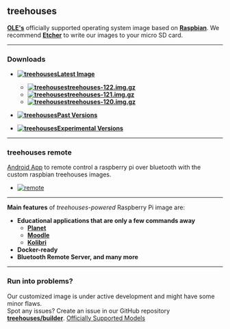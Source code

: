 ## treehouses


**[OLE's](http://www.ole.org/)** officially supported operating system image based on **[Raspbian](https://www.raspberrypi.org)**.
We recommend **[Etcher](https://www.balena.io/etcher/)** to write our images to your micro SD card.

---

### Downloads

* **[![treehouses](https://avatars1.githubusercontent.com/u/33208073?size=25)Latest Image](http://dev.ole.org/latest.img.gz)**

  * **[![treehouses](https://avatars1.githubusercontent.com/u/33208073?size=25)treehouses-122.img.gz](http://download.treehouses.io/treehouse-122.img.gz)** 
  * **[![treehouses](https://avatars1.githubusercontent.com/u/33208073?size=25)treehouses-121.img.gz](http://download.treehouses.io/treehouse-121.img.gz)**
  * **[![treehouses](https://avatars1.githubusercontent.com/u/33208073?size=25)treehouses-120.img.gz](http://download.treehouses.io/treehouse-120.img.gz)**
* **[![treehouses](https://avatars1.githubusercontent.com/u/33208073?size=25)Past Versions](http://download.treehouses.io/)**
* **[![treehouses](https://avatars1.githubusercontent.com/u/33208073?size=25)Experimental Versions](http://dev.ole.org/)**
---

### treehouses remote 

[Android App](https://play.google.com/store/apps/details?id=io.treehouses.remote) to remote control a raspberry pi over bluetooth with the custom raspbian treehouses images.

* [![remote](https://lh3.googleusercontent.com/nqnUXI5Vmlxr7AeHI2pBKuZE4JSfKqCtDA1w0rkX9khGSekxNnZRMkRZXdmbnQpq9_E=w720-h310-rw)](https://play.google.com/store/apps/details?id=io.treehouses.remote)

 ---

**Main features** of *treehouses-powered* Raspberry Pi image are:

* **Educational applications that are only a few commands away**
  * **[Planet](https://github.com/open-learning-exchange/planet/)**
  * **[Moodle](https://github.com/treehouses/moodole)**
  * **[Kolibri](https://github.com/treehouses/kolibri)**
* **Docker-ready**
* **Bluetooth Remote Server, and many more**

---

### Run into problems?

Our customized image is under active development and might have some minor flaws.  
Spot any issues? Create an issue in our GitHub repository **[treehouses/builder](https://github.com/treehouses/builder/issues)**.
[Officially Supported Models](https://github.com/treehouses/cli/blob/836c2e9b0bcebfe6afc97706634e7c070d795eac/modules/detectrpi.sh#L5-L42)
